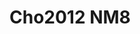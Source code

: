 <a name="material" />

# Cho2012 NM8
<script type="application/ld+json">
  {
    "@context": "https://schema.org/",
    "@type": "ChemicalSubstance",
    "http://purl.org/dc/terms/conformsTo":
      {
        "@type": "CreativeWork",
        "@id": "https://bioschemas.org/profiles/ChemicalSubstance/0.4-RELEASE/"
      },
    "@id": "https://egonw.github.io/nanowiki/nanowiki195.html#material",
    "name": "Cho2012 NM8",
    "sameAs: "http://127.0.0.1/mediawiki/index.php/Special:URIResolver/Cho2012_NM8"
  }
</script>


